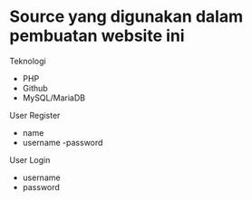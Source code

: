 # Source yang digunakan dalam pembuatan website ini
Teknologi
- PHP
- Github
- MySQL/MariaDB

User Register
- name
- username
-password

User Login 
- username
- password